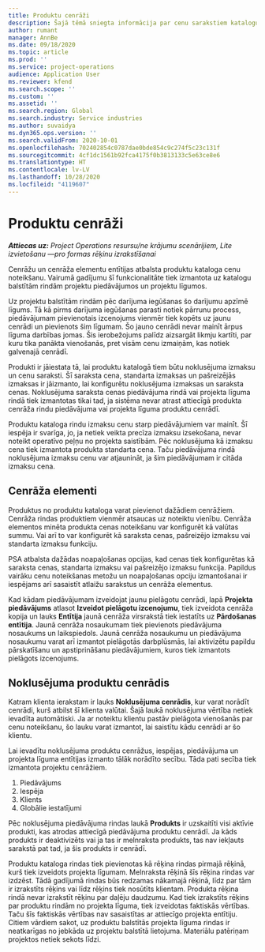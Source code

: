 ```yaml
---
title: Produktu cenrāži
description: Šajā tēmā sniegta informācija par cenu sarakstiem katalogu cenrāžos, ko izmanto projektu piedāvājumos un līgumos.
author: rumant
manager: AnnBe
ms.date: 09/18/2020
ms.topic: article
ms.prod: ''
ms.service: project-operations
audience: Application User
ms.reviewer: kfend
ms.search.scope: ''
ms.custom: ''
ms.assetid: ''
ms.search.region: Global
ms.search.industry: Service industries
ms.author: suvaidya
ms.dyn365.ops.version: ''
ms.search.validFrom: 2020-10-01
ms.openlocfilehash: 702402854c0787dae0bde854c9c274f5c23c131f
ms.sourcegitcommit: 4cf1dc1561b92fca4175f0b3813133c5e63ce8e6
ms.translationtype: HT
ms.contentlocale: lv-LV
ms.lasthandoff: 10/28/2020
ms.locfileid: "4119607"
---
```

# <a name="product-price-lists"></a>Produktu cenrāži

_**Attiecas uz:** Project Operations resursu/ne krājumu scenārijiem, Lite izvietošanu —pro formas rēķinu izrakstīšanai_

Cenrāžu un cenrāža elementu entītijas atbalsta produktu kataloga cenu noteikšanu. Vairumā gadījumu šī funkcionalitāte tiek izmantota uz katalogu balstītām rindām projektu piedāvājumos un projektu līgumos.

Uz projektu balstītām rindām pēc darījuma iegūšanas šo darījumu apzīmē līgums. Tā kā pirms darījuma iegūšanas parasti notiek pārrunu process, piedāvājumam pievienotais izcenojums vienmēr tiek kopēts uz jaunu cenrādi un pievienots šim līgumam. Šo jauno cenrādi nevar mainīt ārpus līguma darbības jomas. Šis ierobežojums palīdz aizsargāt likmju kartīti, par kuru tika panākta vienošanās, pret visām cenu izmaiņām, kas notiek galvenajā cenrādī.

Produkti ir jāiestata tā, lai produktu katalogā tiem būtu noklusējuma izmaksu un cenu saraksti. Šī saraksta cena, standarta izmaksas un pašreizējās izmaksas ir jāizmanto, lai konfigurētu noklusējuma izmaksas un saraksta cenas. Noklusējuma saraksta cenas piedāvājuma rindā vai projekta līguma rindā tiek izmantotas tikai tad, ja sistēma nevar atrast attiecīgā produkta cenrāža rindu piedāvājuma vai projekta līguma produktu cenrādī.

Produktu kataloga rindu izmaksu cenu starp piedāvājumiem var mainīt. Šī iespēja ir svarīga, jo, ja netiek veikta precīza izmaksu izsekošana, nevar noteikt operatīvo peļņu no projekta saistībām. Pēc noklusējuma kā izmaksu cena tiek izmantota produkta standarta cena. Taču piedāvājuma rindā noklusējuma izmaksu cenu var atjaunināt, ja šim piedāvājumam ir citāda izmaksu cena.

## <a name="price-list-items"></a>Cenrāža elementi

Produktus no produktu kataloga varat pievienot dažādiem cenrāžiem. Cenrāža rindas produktiem vienmēr atsaucas uz noteiktu vienību. Cenrāža elementos minēta produkta cenas noteikšanu var konfigurēt kā valūtas summu. Vai arī to var konfigurēt kā saraksta cenas, pašreizējo izmaksu vai standarta izmaksu funkciju.

PSA atbalsta dažādas noapaļošanas opcijas, kad cenas tiek konfigurētas kā saraksta cenas, standarta izmaksu vai pašreizējo izmaksu funkcija. Papildus vairāku cenu noteikšanas metožu un noapaļošanas opciju izmantošanai ir iespējams arī sasaistīt atlaižu sarakstus un cenrāža elementus. 

Kad kādam piedāvājumam izveidojat jaunu pielāgotu cenrādi, lapā **Projekta piedāvājums** atlasot **Izveidot pielāgotu izcenojumu**, tiek izveidota cenrāža kopija un lauks **Entītija** jaunā cenrāža virsrakstā tiek iestatīts uz **Pārdošanas entītija**. Jaunā cenrāža nosaukumam tiek pievienots piedāvājuma nosaukums un laikspiedols. Jaunā cenrāža nosaukumu un piedāvājuma nosaukumu varat arī izmantot pielāgotās darbplūsmās, lai aktivizētu papildu pārskatīšanu un apstiprināšanu piedāvājumiem, kuros tiek izmantots pielāgots izcenojums.

 
## <a name="default-product-price-list"></a>Noklusējuma produktu cenrādis
Katram klienta ierakstam ir lauks **Noklusējuma cenrādis**, kur varat norādīt cenrādi, kurš atbilst šī klienta valūtai. Šajā laukā noklusējuma vērtība netiek ievadīta automātiski. Ja ar noteiktu klientu pastāv pielāgota vienošanās par cenu noteikšanu, šo lauku varat izmantot, lai saistītu kādu cenrādi ar šo klientu.

Lai ievadītu noklusējuma produktu cenrāžus, iespējas, piedāvājuma un projekta līguma entītijas izmanto tālāk norādīto secību. Tāda pati secība tiek izmantota projektu cenrāžiem.

1.  Piedāvājums
2.  Iespēja
3.  Klients
4.  Globālie iestatījumi 

Pēc noklusējuma piedāvājuma rindas laukā **Produkts** ir uzskaitīti visi aktīvie produkti, kas atrodas attiecīgā piedāvājuma produktu cenrādī. Ja kāds produkts ir deaktivizēts vai ja tas ir melnraksta produkts, tas nav iekļauts sarakstā pat tad, ja šis produkts ir cenrādī. 

Produktu kataloga rindas tiek pievienotas kā rēķina rindas pirmajā rēķinā, kurš tiek izveidots projekta līgumam. Melnraksta rēķinā šīs rēķina rindas var izdzēst. Tādā gadījumā rindas būs redzamas nākamajā rēķinā, līdz par tām ir izrakstīts rēķins vai līdz rēķins tiek nosūtīts klientam. Produkta rēķina rindā nevar izrakstīt rēķinu par daļēju daudzumu. Kad tiek izrakstīts rēķins par produktu rindām no projekta līguma, tiek izveidotas faktiskās vērtības. Taču šīs faktiskās vērtības nav sasaistītas ar attiecīgo projekta entītiju. Citiem vārdiem sakot, uz produktu balstītās projekta līguma rindas ir neatkarīgas no jebkāda uz projektu balstītā lietojuma. Materiālu patēriņam projektos netiek sekots līdzi.
